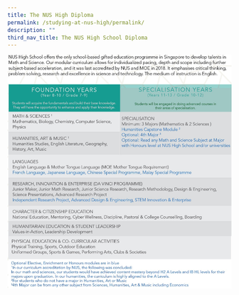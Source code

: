 ```yaml
---
title: The NUS High Diploma
permalink: /studying-at-nus-high/permalink/
description: ""
third_nav_title: The NUS High School Diploma
---
```

<img src="/images/Nushdip.jpeg">